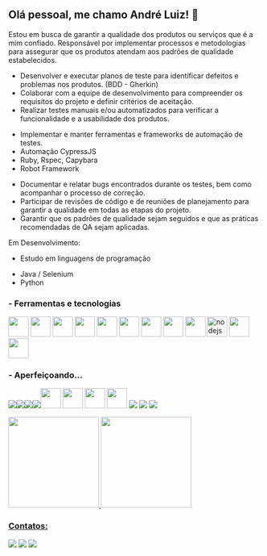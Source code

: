 ## Olá pessoal, me chamo André Luiz! 👋

Estou em busca de garantir a qualidade dos produtos ou serviços que é a mim confiado. Responsável por implementar processos e metodologias para assegurar que os produtos atendam aos padrões de qualidade estabelecidos.

- Desenvolver e executar planos de teste para identificar defeitos e problemas nos produtos. (BDD - Gherkin)
- Colaborar com a equipe de desenvolvimento para compreender os requisitos do projeto e definir critérios de aceitação.
- Realizar testes manuais e/ou automatizados para verificar a funcionalidade e a usabilidade dos produtos.
 * Implementar e manter ferramentas e frameworks de automação de testes.
 * Automação CypressJS
 * Ruby, Rspec, Capybara
 * Robot Framework
- Documentar e relatar bugs encontrados durante os testes, bem como acompanhar o processo de correção.
- Participar de revisões de código e de reuniões de planejamento para garantir a qualidade em todas as etapas do projeto.
- Garantir que os padrões de qualidade sejam seguidos e que as práticas recomendadas de QA sejam aplicadas.

Em Desenvolvimento:
- Estudo em linguagens de programação
 * Java / Selenium
 * Python




### - Ferramentas e tecnologias

 <img src="https://cdn.jsdelivr.net/gh/devicons/devicon/icons/linux/linux-original.svg" width="40" height="40"/>  <img src="https://cdn.jsdelivr.net/gh/devicons/devicon/icons/firefox/firefox-original.svg" width="40" height="40"/> <img src="https://cdn.jsdelivr.net/gh/devicons/devicon/icons/git/git-original.svg" width="40" height="40"/>  <img src="https://cdn.jsdelivr.net/gh/devicons/devicon/icons/vscode/vscode-original.svg" width="40" height="40"/>   <img src="https://cdn.jsdelivr.net/gh/devicons/devicon/icons/html5/html5-plain-wordmark.svg" width="40" height="40"/>  <img src="https://cdn.jsdelivr.net/gh/devicons/devicon/icons/css3/css3-plain-wordmark.svg" width="40" height="40"/>  <img src="https://cdn.jsdelivr.net/gh/devicons/devicon/icons/javascript/javascript-plain.svg" width="40" height="40"/> <img src="https://cdn.jsdelivr.net/gh/devicons/devicon/icons/react/react-original.svg" width='40' heigth='40'/>  <img src="https://cdn.jsdelivr.net/gh/devicons/devicon/icons/mysql/mysql-original-wordmark.svg" width="40" height="40"/>   <img width="40" height="40" src="https://img.icons8.com/color/40/nodejs.png" alt="nodejs"/>
<img src="https://cdnjs.cloudflare.com/ajax/libs/simple-icons/3.2.0/cypress.svg" width="40" heigth="40"/>
 <img src="https://avatars.githubusercontent.com/u/574284?s=200&v=4" width="40" heigth="40"/> 
 
 

### - Aperfeiçoando...


 <img src="https://cdn.iconscout.com/icon/free/png-512/microsoft-dotnet-1175177.png?f=avif&w=40"/><img src="https://img.icons8.com/fluency/40/null/c-sharp-logo.png"/><img src="https://img.icons8.com/color/48/null/selenium-test-automation.png"/><img src="https://img.icons8.com/color/40/null/java-coffee-cup-logo--v1.png"/><img src="https://cdn.jsdelivr.net/gh/devicons/devicon/icons/php/php-plain.svg" width="40" height="40"/>  <img src="https://cdn.jsdelivr.net/gh/devicons/devicon/icons/typescript/typescript-plain.svg" width="40" height="40"/> <img src="https://cdn.jsdelivr.net/gh/devicons/devicon/icons/vuejs/vuejs-original-wordmark.svg" width="40" height="40"/>  <img src="https://cdn.jsdelivr.net/gh/devicons/devicon/icons/docker/docker-plain-wordmark.svg" width="40" height="40"/>
 <img src="https://img.icons8.com/office/48/000000/ruby-programming-language.png"/>
 <img src="https://img.icons8.com/external-flat-icons-maxicons/48/000000/external-animal-life-of-amazon-flat-flat-icons-maxicons-9.png"/>
 <img src="https://img.icons8.com/color/48/000000/python--v1.png"/> 
 
 
 
<div>
<a href="https://github.com/AndreLuizGomesPereira">
<img height="180em" src="https://github-readme-stats.vercel.app/api?username=AndreLuizGomesPereira&show_icons=true&theme=dracula&include_all_commits=true&count_private=true"/>
  <img height="180em" src="https://github-readme-stats.vercel.app/api/top-langs/?username=AndreLuizGomesPereira&layout=compact&langs_count=7&theme=dracula"/>
</div>


### Contatos:                            

<div>
<a href="https://instagram.com/andrekalel" target="_blank"><img src="https://img.shields.io/badge/-Instagram-%23E4405F?style=for-the-badge&logo=instagram&logoColor=white" target="_blank"></a>
<a href = "mailto:andregomesenator@gmail.com"><img src="https://img.shields.io/badge/Gmail-D14836?style=for-the-badge&logo=gmail&logoColor=white" target="_blank"></a>
<a href="https://www.linkedin.com/in/andreluizgomespereira" target="_blank"><img src="https://img.shields.io/badge/-LinkedIn-%230077B5?style=for-the-badge&logo=linkedin&logoColor=white" target="_blank"></a>   
</div>
